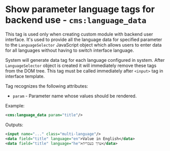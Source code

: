 # Show parameter language tags for backend use - `cms:language_data`

This tag is used only when creating custom module with backend user interface. It's used to provide all the language data for specified parameter to the `LanguageSelector` JavaScript object which allows users to enter data for all languages without having to switch interface language.

System will generate data tag for each language configured in system. After `LanguageSelector` object is created it will immediately remove these tags from the DOM tree. This tag must be called immediately after `<input>` tag in interface template.

Tag recognizes the following attributes:

- `param` - Parameter name whose values should be rendered.

Example:

```xml
<cms:language_data param="title"/>
```

Outputs:

```xml
<input name="..." class="multi-language"/>
<data field="title" language="en">Value in English</data>
<data field="title" language="he">ערך בעברית</data>
```
